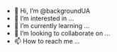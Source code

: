 - 👋 Hi, I’m @backgroundUA
- 👀 I’m interested in ...
- 🌱 I’m currently learning ...
- 💞️ I’m looking to collaborate on ...
- 📫 How to reach me ...


